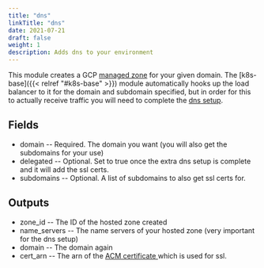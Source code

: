 ```yaml
---
title: "dns"
linkTitle: "dns"
date: 2021-07-21
draft: false
weight: 1
description: Adds dns to your environment
---
```


This module creates a GCP [managed zone](https://cloud.google.com/dns/docs/zones) for
your given domain. The [k8s-base]({{< relref "#k8s-base" >}}) module automatically hooks up the load balancer to it
for the domain and subdomain specified, but in order for this to actually receive traffic you will need to complete
the [dns setup](/miscellaneous/ingress).

## Fields

- domain -- Required. The domain you want (you will also get the subdomains for your use)
- delegated -- Optional. Set to true once the extra dns setup is complete and it will add the ssl certs.
- subdomains -- Optional. A list of subdomains to also get ssl certs for.

## Outputs

- zone_id -- The ID of the hosted zone created
- name_servers -- The name servers of your hosted zone (very important for the dns setup)
- domain -- The domain again
- cert_arn -- The arn of the [ACM certificate ](https://docs.aws.amazon.com/acm/latest/userguide/acm-overview.html) which
  is used for ssl.
